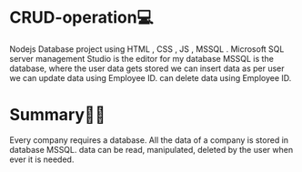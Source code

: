 # CRUD-operation💻
Nodejs  Database  project   using  HTML , CSS , JS , MSSQL .
Microsoft SQL server management Studio is  the editor for my database
MSSQL  is the database, where the user data gets stored
we can insert data as per user
we can update data using Employee ID.
can delete data  using Employee ID.


# Summary👩‍💻
Every company requires a database.
All the data of a company is stored in database MSSQL.
data can be read, manipulated, deleted by  the user when ever it is  needed.

